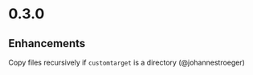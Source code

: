 # 0.3.0

## Enhancements

Copy files recursively if `customtarget` is a directory (@johannestroeger)
